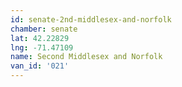 ```yaml
---
id: senate-2nd-middlesex-and-norfolk
chamber: senate
lat: 42.22829
lng: -71.47109
name: Second Middlesex and Norfolk
van_id: '021'
---
```

